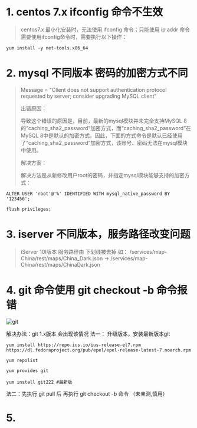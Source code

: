 
# 1. centos 7.x ifconfig 命令不生效

>centos7.x 最小化安装时，无法使用 ifconfig 命令；只能使用 ip addr 命令
需要使用ifconfig命令时，需要执行以下操作：

```shell?linenums
yum install -y net-tools.x86_64
```
# 2. mysql 不同版本 密码的加密方式不同

> Message = "Client does not support authentication protocol requested by server; consider upgrading MySQL client"
> 
> 出错原因：
> 
> 导致这个错误的原因是，目前，最新的mysql模块并未完全支持MySQL 8的“caching_sha2_password”加密方式，而“caching_sha2_password”在MySQL 8中是默认的加密方式。因此，下面的方式命令是默认已经使用了“caching_sha2_password”加密方式，该账号、密码无法在mysql模块中使用。
> 
> 解决方案：
> 
> 解决方法是从新修改用户root的密码，并指定mysql模块能够支持的加密方式：

```shell?linenums
ALTER USER 'root'@'%' IDENTIFIED WITH mysql_native_password BY '123456';

flush privileges;
```

# 3. iserver 不同版本，服务路径改变问题
>iServer 10I版本 服务路径由 下划线被去掉
>如： /services/map-China/rest/maps/China_Dark.json ->  /services/map-China/rest/maps/ChinaDark.json

# 4. git 命令使用 git checkout -b 命令报错
![git](http://image.kerbores.com/xsj/1589353773549.png)

解决办法：git 1.x版本 会出现该情况
 法一： 升级版本，安装最新版本git
 

``` shell?linenums
yum install https://repo.ius.io/ius-release-el7.rpm   https://dl.fedoraproject.org/pub/epel/epel-release-latest-7.noarch.rpm

yum repolist

yum provides git

yum install git222 #最新版
```
法二：先执行 git pull 后 再执行 git checkout -b 命令 （未亲测,慎用）

# 5. 